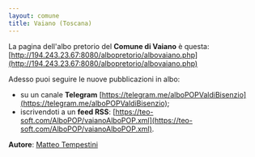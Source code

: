 ```yaml
---
layout: comune
title: Vaiano (Toscana)
---
```


La pagina dell'albo pretorio del **Comune di Vaiano** è questa: [http://194.243.23.67:8080/albopretorio/albovaiano.php](http://194.243.23.67:8080/albopretorio/albovaiano.php)

Adesso puoi seguire le nuove pubblicazioni in albo:

* su un canale **Telegram** [https://telegram.me/alboPOPValdiBisenzio](https://telegram.me/alboPOPValdiBisenzio);
* iscrivendoti a un **feed RSS**: [https://teo-soft.com/AlboPOP/vaianoAlboPOP.xml](https://teo-soft.com/AlboPOP/vaianoAlboPOP.xml).

**Autore**: [Matteo Tempestini](https://twitter.com/il_tempe)
